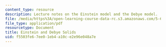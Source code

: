 ```yaml
---
content_type: resource
description: Lecture notes on the Einstein model and the Debye model.
file: /media/https%3A/open-learning-course-data-rc.s3.amazonaws.com/5-62-physical-chemistry-ii-spring-2008/f5503fe67ee01eb4a10ce2e96e048a7e_22_562ln08.pdf
file_type: application/pdf
resourcetype: Document
title: Einstein and Debye Solids
uid: f5503fe6-7ee0-1eb4-a10c-e2e96e048a7e
---
```

